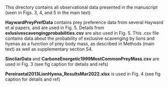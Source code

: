 This directory contains all observational data presented in the manuscript (seen in Figs. 3, 4, and 5 in the main text)

**HaywardPreyPrefData** contains prey preference data from several Hayward et al papers, and are used in Fig. 5. Details from 
**exlusivescavengingprobabilities.csv** are also used in Fig. 5. This .csv file contains data about the probability of exclusive scavenging by lions and hyenas as a function of prey body mass, as described in Methods (main text) as well as supplementary section S4.

**SincliarData** and **CarboneEnergetic1999MostCommonPreyMass.csv** are used in Fig. 3 (see fig caption for details and refs)

**Pereiraetal2013LionHyena_ResultsMar2022.xlsx** is used in Fig. 4 (see fig caption for details and ref)
